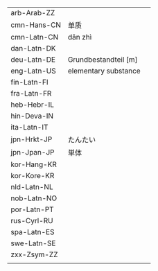 | | | |
|-|-|-|
| arb-Arab-ZZ |  |  |
| cmn-Hans-CN | 单质 |  |
| cmn-Latn-CN | dān zhì |  |
| dan-Latn-DK |  |  |
| deu-Latn-DE | Grundbestandteil [m] |  |
| eng-Latn-US | elementary substance |  |
| fin-Latn-FI |  |  |
| fra-Latn-FR |  |  |
| heb-Hebr-IL |  |  |
| hin-Deva-IN |  |  |
| ita-Latn-IT |  |  |
| jpn-Hrkt-JP | たんたい |  |
| jpn-Jpan-JP | 単体 |  |
| kor-Hang-KR |  |  |
| kor-Kore-KR |  |  |
| nld-Latn-NL |  |  |
| nob-Latn-NO |  |  |
| por-Latn-PT |  |  |
| rus-Cyrl-RU |  |  |
| spa-Latn-ES |  |  |
| swe-Latn-SE |  |  |
| zxx-Zsym-ZZ |  |  |
|  |  |  |
